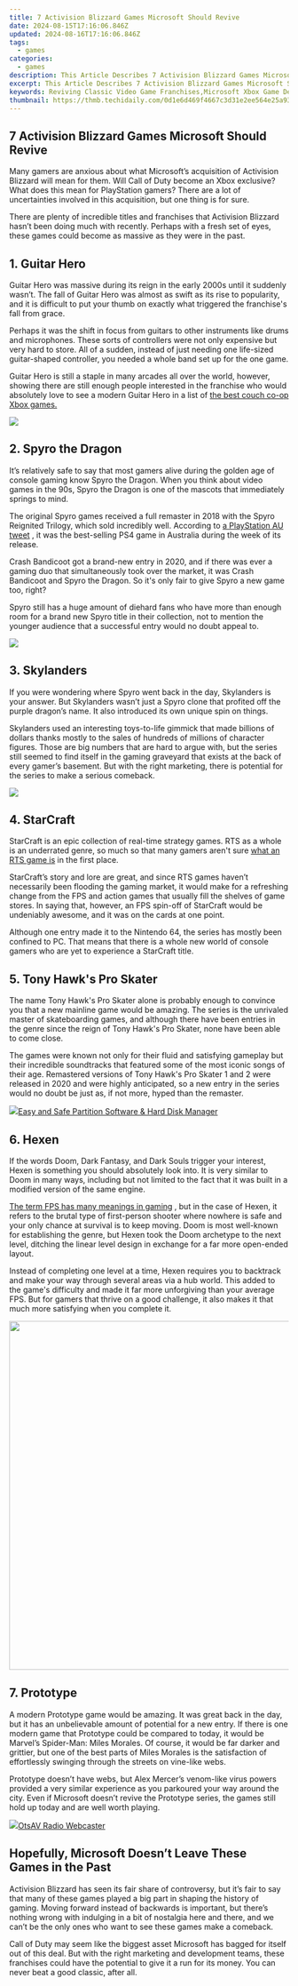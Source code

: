```yaml
---
title: 7 Activision Blizzard Games Microsoft Should Revive
date: 2024-08-15T17:16:06.846Z
updated: 2024-08-16T17:16:06.846Z
tags:
  - games
categories:
  - games
description: This Article Describes 7 Activision Blizzard Games Microsoft Should Revive
excerpt: This Article Describes 7 Activision Blizzard Games Microsoft Should Revive
keywords: Reviving Classic Video Game Franchises,Microsoft Xbox Game Development Revivals,Retro Gaming Reboots by Activision Blizzard,Activision Blizzard Classic Games Potential Revival,Nostalgic Gaming Trends Analysis,Microsoft's Role in Video Game Franchise Revival,reviving legends microsoft activision blizzard and old game classics
thumbnail: https://thmb.techidaily.com/0d1e6d469f4667c3d31e2ee564e25a93a1f4e0a1835558608501c466657ed85d.png
---
```


## 7 Activision Blizzard Games Microsoft Should Revive

 Many gamers are anxious about what Microsoft’s acquisition of Activision Blizzard will mean for them. Will Call of Duty become an Xbox exclusive? What does this mean for PlayStation gamers? There are a lot of uncertainties involved in this acquisition, but one thing is for sure.

 There are plenty of incredible titles and franchises that Activision Blizzard hasn’t been doing much with recently. Perhaps with a fresh set of eyes, these games could become as massive as they were in the past.

## 1\. Guitar Hero

 Guitar Hero was massive during its reign in the early 2000s until it suddenly wasn’t. The fall of Guitar Hero was almost as swift as its rise to popularity, and it is difficult to put your thumb on exactly what triggered the franchise's fall from grace.

 Perhaps it was the shift in focus from guitars to other instruments like drums and microphones. These sorts of controllers were not only expensive but very hard to store. All of a sudden, instead of just needing one life-sized guitar-shaped controller, you needed a whole band set up for the one game.

 Guitar Hero is still a staple in many arcades all over the world, however, showing there are still enough people interested in the franchise who would absolutely love to see a modern Guitar Hero in a list of [the best couch co-op Xbox games.](https://www.makeuseof.com/best-couch-co-op-games-for-xbox-series-x-s/)

<!-- affiliate ads begin -->
<a href="https://store.iobit.com/order/checkout.php?PRODS=4596923&QTY=1&AFFILIATE=108875&CART=1"><img src="https://secure.avangate.com/images/merchant/184260348236f9554fe9375772ff966e/ascscan_468X60.png" border="0"></a>
<!-- affiliate ads end -->
## 2\. Spyro the Dragon

 It’s relatively safe to say that most gamers alive during the golden age of console gaming know Spyro the Dragon. When you think about video games in the 90s, Spyro the Dragon is one of the mascots that immediately springs to mind.

 The original Spyro games received a full remaster in 2018 with the Spyro Reignited Trilogy, which sold incredibly well. According to [a PlayStation AU tweet](https://twitter.com/PlayStationAU/status/1065846654467694593) , it was the best-selling PS4 game in Australia during the week of its release.

 Crash Bandicoot got a brand-new entry in 2020, and if there was ever a gaming duo that simultaneously took over the market, it was Crash Bandicoot and Spyro the Dragon. So it's only fair to give Spyro a new game too, right?

 Spyro still has a huge amount of diehard fans who have more than enough room for a brand new Spyro title in their collection, not to mention the younger audience that a successful entry would no doubt appeal to.

<!-- affiliate ads begin -->
<a href="https://shop.mondly.com/affiliate.php?ACCOUNT=ATISTUDI&AFFILIATE=108875&PATH=https%3A%2F%2Fwww.mondly.com%3FAFFILIATE%3D108875%26RESOURCE%3D%2BEducational%2B970x90%2B"><img src="https://secure.avangate.com/images/merchant/69c418c33ec2e1a4267fa9bb77fa1428/educational-970x90.gif" border="0"></a>
<!-- affiliate ads end -->
## 3\. Skylanders

 If you were wondering where Spyro went back in the day, Skylanders is your answer. But Skylanders wasn’t just a Spyro clone that profited off the purple dragon’s name. It also introduced its own unique spin on things.

 Skylanders used an interesting toys-to-life gimmick that made billions of dollars thanks mostly to the sales of hundreds of millions of character figures. Those are big numbers that are hard to argue with, but the series still seemed to find itself in the gaming graveyard that exists at the back of every gamer’s basement. But with the right marketing, there is potential for the series to make a serious comeback.

<!-- affiliate ads begin -->
<a href="https://secure.2checkout.com/order/checkout.php?PRODS=37100474&QTY=1&AFFILIATE=108875&CART=1"><img src="https://awario.com/images/pages/index/img-leads-1280@1x.avif" border="0"></a>
<!-- affiliate ads end -->
## 4\. StarCraft

 StarCraft is an epic collection of real-time strategy games. RTS as a whole is an underrated genre, so much so that many gamers aren't sure [what an RTS game is](https://www.makeuseof.com/what-are-real-time-strategy-games-rts-games/) in the first place.

 StarCraft’s story and lore are great, and since RTS games haven’t necessarily been flooding the gaming market, it would make for a refreshing change from the FPS and action games that usually fill the shelves of game stores. In saying that, however, an FPS spin-off of StarCraft would be undeniably awesome, and it was on the cards at one point.

 Although one entry made it to the Nintendo 64, the series has mostly been confined to PC. That means that there is a whole new world of console gamers who are yet to experience a StarCraft title.

## 5\. Tony Hawk's Pro Skater

 The name Tony Hawk's Pro Skater alone is probably enough to convince you that a new mainline game would be amazing. The series is the unrivaled master of skateboarding games, and although there have been entries in the genre since the reign of Tony Hawk's Pro Skater, none have been able to come close.

 The games were known not only for their fluid and satisfying gameplay but their incredible soundtracks that featured some of the most iconic songs of their age. Remastered versions of Tony Hawk's Pro Skater 1 and 2 were released in 2020 and were highly anticipated, so a new entry in the series would no doubt be just as, if not more, hyped than the remaster.

<!-- affiliate ads begin -->
<a href="https://secure.2checkout.com/order/checkout.php?PRODS=22741618&QTY=1&AFFILIATE=108875&CART=1"><img src="https://www.diskpart.com/resource/images/index/dp-index-img-banner-people@2x.png" border="0">Easy and Safe Partition Software & Hard Disk Manager</a>
<!-- affiliate ads end -->
## 6\. Hexen

 If the words Doom, Dark Fantasy, and Dark Souls trigger your interest, Hexen is something you should absolutely look into. It is very similar to Doom in many ways, including but not limited to the fact that it was built in a modified version of the same engine.

[The term FPS has many meanings in gaming](https://www.makeuseof.com/video-games-fps-meaning/) , but in the case of Hexen, it refers to the brutal type of first-person shooter where nowhere is safe and your only chance at survival is to keep moving. Doom is most well-known for establishing the genre, but Hexen took the Doom archetype to the next level, ditching the linear level design in exchange for a far more open-ended layout.

 Instead of completing one level at a time, Hexen requires you to backtrack and make your way through several areas via a hub world. This added to the game's difficulty and made it far more unforgiving than your average FPS. But for gamers that thrive on a good challenge, it also makes it that much more satisfying when you complete it.

<!-- affiliate ads begin -->
<a href="https://versadesk.pxf.io/c/5597632/1892107/21290" target="_top" id="1892107"><img src="//a.impactradius-go.com/display-ad/21290-1892107" border="0" alt="" width="1200" height="628"/></a><img height="0" width="0" src="https://imp.pxf.io/i/5597632/1892107/21290" style="position:absolute;visibility:hidden;" border="0" />
<!-- affiliate ads end -->
## 7\. Prototype

 A modern Prototype game would be amazing. It was great back in the day, but it has an unbelievable amount of potential for a new entry. If there is one modern game that Prototype could be compared to today, it would be Marvel’s Spider-Man: Miles Morales. Of course, it would be far darker and grittier, but one of the best parts of Miles Morales is the satisfaction of effortlessly swinging through the streets on vine-like webs.

 Prototype doesn’t have webs, but Alex Mercer’s venom-like virus powers provided a very similar experience as you parkoured your way around the city. Even if Microsoft doesn’t revive the Prototype series, the games still hold up today and are well worth playing.

<!-- affiliate ads begin -->
<a href="https://otszone.ots7.com/order/checkout.php?PRODS=4713322&QTY=1&AFFILIATE=108875&CART=1"><img src="https://green.ots7.com/screenshots/OtsAV/OtsAVRadio1.90-300x188.jpg" border="0">OtsAV Radio Webcaster</a>
<!-- affiliate ads end -->
## Hopefully, Microsoft Doesn’t Leave These Games in the Past

 Activision Blizzard has seen its fair share of controversy, but it’s fair to say that many of these games played a big part in shaping the history of gaming. Moving forward instead of backwards is important, but there’s nothing wrong with indulging in a bit of nostalgia here and there, and we can’t be the only ones who want to see these games make a comeback.

 Call of Duty may seem like the biggest asset Microsoft has bagged for itself out of this deal. But with the right marketing and development teams, these franchises could have the potential to give it a run for its money. You can never beat a good classic, after all.


<ins class="adsbygoogle"
     style="display:block"
     data-ad-format="autorelaxed"
     data-ad-client="ca-pub-7571918770474297"
     data-ad-slot="1223367746"></ins>



<ins class="adsbygoogle"
     style="display:block"
     data-ad-client="ca-pub-7571918770474297"
     data-ad-slot="8358498916"
     data-ad-format="auto"
     data-full-width-responsive="true"></ins>






